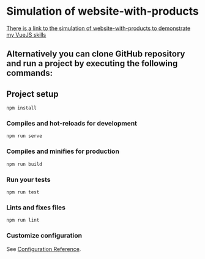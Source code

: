 # Simulation of website-with-products

[There is a link to the simulation of website-with-products to demonstrate my VueJS skills](https://mindaugas-pro.github.io/website-with-products/#/) 

## Alternatively you can clone GitHub repository and run a project by executing the following commands:

## Project setup
```
npm install
```

### Compiles and hot-reloads for development
```
npm run serve
```

### Compiles and minifies for production
```
npm run build
```

### Run your tests
```
npm run test
```

### Lints and fixes files
```
npm run lint
```

### Customize configuration
See [Configuration Reference](https://cli.vuejs.org/config/).
